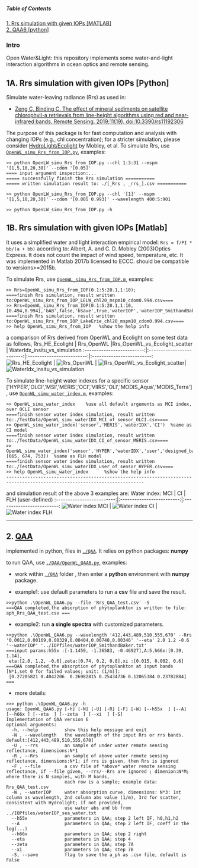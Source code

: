 ##### Table of Contents  
[1. Rrs simulation with given IOPs [MATLAB]](#Rrs_simu)  
[2. QAA6 [python]](#QAA)  

### Intro
Open Water&Light: this repository implements some water-and-light interaction algorithms in ocean optics and remote sensing.

<a name="Rrs_simu"/>

## 1A. Rrs simulation with given IOPs [Python]
Simulate water-leaving radiance (Rrs) as used in: 
- [Zeng C, Binding C. The effect of mineral sediments on satellite chlorophyll-a retrievals from line-height algorithms using red and near-infrared bands. Remote Sensing. 2019;11(19). doi:10.3390/rs11192306](https://www.mdpi.com/2072-4292/11/19/2306)

The purpose of this package is for fast computation and analysis with changing IOPs (e.g., chl concentration); for a stricter simulation, please consider [HydroLight/Ecolight](https://www.sequoiasci.com/product/hydrolight/) by Mobley, et al.
To simulate Rrs, use [`OpenWL_simu_Rrs_from_IOP.py`](OpenWL_simu_Rrs_from_IOP.py), examples:
```
>> python OpenLW_simu_Rrs_from_IOP.py --chl 1:3:31 --mspm '[1,5,10,20,30]' --cdom '[0.05]' 
==== input argument inspection:...
===== successfully finish the Rrs simulation ===========
===== written simulation result to: ./[_Rrs , _rrs_].csv ===========

>> python OpenLW_simu_Rrs_from_IOP.py --chl '[1]' --mspm '[1,5,10,20,30]' --cdom '[0.005 0.993]' --wavelength 400:5:901

>> python OpenLW_simu_Rrs_from_IOP.py -h  
```

## 1B. Rrs simulation with given IOPs [Matlab]
It uses a simplified water and light interaction empirical  model:  `Rrs = f/PI *  bb/(a + bb)` according to: Albert, A. and C. D. Mobley (2003)Optics Express. It does not count the impact of wind speed, temperature, etc. It was implemented in Matlab 2017b licensed to ECCC. should be compatible to versions>=2015b.

To simulate Rrs, use [`OpenWL_simu_Rrs_from_IOP.m`](OpenWL_simu_Rrs_from_IOP.m), examples:
```
>> Rrs=OpenWL_simu_Rrs_from_IOP(0.1:5:20.1,1:10);
====finish Rrs simulation, result written to:OpenWL_simu_Rrs_from_IOP_LELW_chl20_mspm10_cdom0.994.csv====
>> Rrs=OpenWL_simu_Rrs_from_IOP(0.1:5:20.1,1:10,[0.494,0.994],'bAB',false,'bSave',true,'waterIOP','waterIOP_SmithandBaker.txt','IOPname','LakeErie','wavelength',400:100:800);
====finish Rrs simulation, result written to:OpenWL_simu_Rrs_from_IOP_LakeErie_chl20_mspm10_cdom0.994.csv====
>> help OpenWL_simu_Rrs_from_IOP   %show the help info
```

a comparison of Rrs derived from OpenWL and Ecolight on some test data as follows,
Rrs_HE_Ecolight   |  Rrs_OpenWL		|Rrs_OpenWL_vs_Ecolight_scatter          |  WaterIdx_insitu_vs_simulation
:-------------------------:|:-------------------------:|:-------------------------:|:-------------------------:
![Rrs_HE_Ecolight](./TestData/Rrs_HE_Ecolight.svg "Rrs_HE_Ecolight")  |  ![Rrs_OpenWL](./TestData/Rrs_OpenWL.svg "Rrs_OpenWL") | ![Rrs_OpenWL_vs_Ecolight_scatter](./TestData/Rrs_OpenWL_vs_Ecolight_scatter.svg "Rrs_OpenWL_vs_Ecolight_scatter")| ![WaterIdx_insitu_vs_simulation](./TestData/WaterIdx_insitu_vs_simulation.svg "WaterIdx_insitu_vs_simulation")

To simulate line-height water indexes for a specific sensor ['HYPER','OLCI','MSI','MERIS','OCI','VIIRS','OLI','MODIS_Aqua','MODIS_Terra'], use [`OpenWL_simu_water_index.m`](OpenWL_simu_water_index.m), examples:
```
>> OpenWL_simu_water_index    %use all default arguments as MCI index, over OCLI sensor
====finish sensor water index simulation, result written to:./TestData/OpenWL_simu_waterIDX_MCI_of_sensor_OLCI.csv====
>> OpenWL_simu_water_index('sensor','MERIS','waterIDX','CI')  %same as CI model
====finish sensor water index simulation, result written to:./TestData/OpenWL_simu_waterIDX_CI_of_sensor_MERIS.csv====
>> OpenWL_simu_water_index('sensor','HYPER','waterIDX','user','designed_bands',[665, 674, 753])  %same as FLH model
====finish sensor water index simulation, result written to:./TestData/OpenWL_simu_waterIDX_user_of_sensor_HYPER.csv====
>> help OpenWL_simu_water_index      %show the help info
--------------------------------------------------------------------------------------------------------------------------
```
and simulation result of the above 3 examples are:
Water index: MCI            |  CI              |  FLH (user-defined) 
:-------------------------:|:-------------------------:|:-------------------------:
![Water index MCI](./TestData/MCI_simu.svg "Water index MCI") | ![Water index CI](./TestData/CI_simu.svg "Water index CI") |  ![Water index FLH](./TestData/FLH_simu.svg "Water index FLH") 

---
<a name="QAA"/>

## 2. [QAA](https://www.ioccg.org/groups/software.html)
implemented in python, files in [`./QAA`](./QAA). It relies on python packages: __numpy__

to run QAA, use [`./QAA/OpenWL_QAA6.py`](./QAA/OpenWL_QAA6.py), examples:

- work within [`./QAA`](./QAA) folder , then enter a __python__ environment with __numpy__ package.

- example1: use default parameters to run a **csv** file and save the result.
```
>>python .\OpenWL_QAA6.py --file 'Rrs_QAA_test.csv' -S  
===QAA completed,the absorption of phytoplankton is written to file: aph_Rrs_QAA_test.csv ===
```

- example2: run **a single spectra** with customized parameters.
```
>>python .\OpenWL_QAA6.py --wavelength '412,443,489,510,555,670' --Rrs '0.0012,0.00169,0.00329,0.00404,0.00748,0.00346' '--eta' 2.0 1.2 -0.6 '--waterIOP' '../IOPfiles/waterIOP_SmithandBaker.txt'
===input params:h55x :[-1.1459, -1.36583, -0.46927],A:5,h66x:[0.39, 1.14],
 eta:[2.0, 1.2, -0.6],zeta:[0.74, 0.2, 0.8],xi :[0.015, 0.002, 0.6]
===QAA completed,the absorption of phytoplankton at input bands [N*1,set 0 for failed values; unit: (1/m)]:
 [0.27205821 0.4042206  0.26982815 0.25434736 0.12065384 0.23782884] ===
```

- more details:
```
>>> python .\OpenWL_QAA6.py -h
usage: OpenWL_QAA6.py [-h] [-N] [-U] [-R] [-F] [-W] [--h55x  ] [--A] [--h66x ] [--eta  ] [--zeta  ] [--xi  ] [-S]
Implementation of QAA version 6
optional arguments:
  -h, --help          show this help message and exit
  -N , --wavelength   the wavelength of the input Rrs or rrs bands. default:[412,443,489,510,555,670]
  -U , --rrs          an sample of under water remote sensing reflectance, dimensions:N*1
  -R , --Rrs          an sample of above water remote sensing reflectance, dimensions:N*1; if rrs is given, then Rrs is ignored
  -F , --file         a csv file of *above* water remote sensing reflectance, if --file given, --rrs/--Rrs are ignored ; dimenion:N*M; where there is N samples, with M bands,
                      each row is a sample; example data: Rrs_QAA_test.csv
  -W , --waterIOP     water absorption curve, dimensions: N*3: 1st column as wavelength, 2nd column abs value (1/m), 3rd for scatter, consistent with Hydrolight; if not provided,
                      use water abs and bb from ../IOPfiles/waterIOP_sea_water.txt
  --h55x              parameters in QAA; step 2 left IF, h0,h1,h2
  --A                 parameters in QAA; step 2 left IF, coeff in the log(...)
  --h66x              parameters in QAA; step 2 right
  --eta               parameters in QAA; step 4
  --zeta              parameters in QAA; step 7A
  --xi                parameters in QAA; step 7B
  -S, --save          flag to save the a_ph as .csv file, default is False
```

